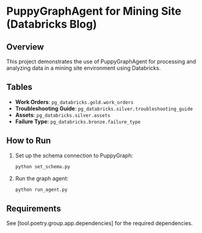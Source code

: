 # PuppyGraphAgent for Mining Site (Databricks Blog)

## Overview
This project demonstrates the use of PuppyGraphAgent for processing and analyzing data in a mining site environment using Databricks.

## Tables

- **Work Orders**: `pg_databricks.gold.work_orders`
- **Troubleshooting Guide**: `pg_databricks.silver.troubleshooting_guide`
- **Assets**: `pg_databricks.silver.assets`
- **Failure Type**: `pg_databricks.bronze.failure_type`

## How to Run

1. Set up the schema connection to PuppyGraph:
   ```bash
   python set_schema.py
   ```
2. Run the graph agent:
   ```bash
   python run_agent.py
   ```

## Requirements

See [tool.poetry.group.app.dependencies] for the required dependencies.

